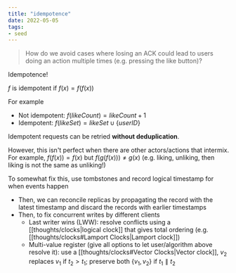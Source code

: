 ```yaml
---
title: "idempotence"
date: 2022-05-05
tags:
- seed
---
```


> How do we avoid cases where losing an ACK could lead to users doing an action multiple times (e.g. pressing the like button)?

Idempotence!

$f$ is idempotent if $f(x) = f(f(x))$

For example
- Not idempotent: $f(likeCount) = likeCount + 1$
- Idempotent: $f(likeSet) = likeSet \cup \{userID\}$

Idempotent requests can be retried **without deduplication**.

However, this isn't perfect when there are other actors/actions that intermix. For example, $f(f(x))= f(x)$ but $f(g(f(x))) \neq g(x)$ (e.g. liking, unliking, then liking is not the same as unliking!)

To somewhat fix this, use tombstones and record logical timestamp for when events happen
- Then, we can reconcile replicas by propagating the record with the latest timestamp and discard the records with earlier timestamps
- Then, to fix concurrent writes by different clients
	- Last writer wins (LWW): resolve conflicts using a [[thoughts/clocks|logical clock]] that gives total ordering (e.g. [[thoughts/clocks#Lamport Clocks|Lamport clock]]) 
	- Multi-value register (give all options to let user/algorithm above resolve it): use a [[thoughts/clocks#Vector Clocks|Vector clock]], $v_2$ replaces $v_1$ if $t_2 > t_1$; preserve both $\{v_1, v_2\}$ if $t_1 \parallel t_2$

